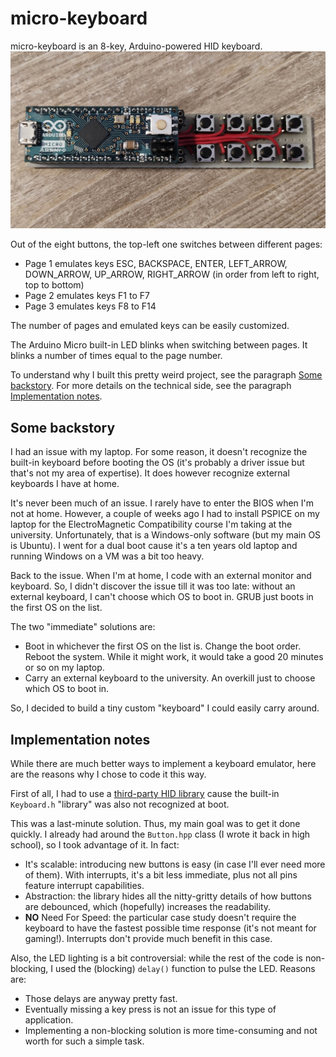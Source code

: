 # micro-keyboard
micro-keyboard is an 8-key, Arduino-powered HID keyboard. 
![micro-keyboard image](./micro-keyboard.jpeg)


Out of the eight buttons, the top-left one switches between different
pages:

- Page 1 emulates keys ESC, BACKSPACE, ENTER, LEFT_ARROW, DOWN_ARROW,
  UP_ARROW, RIGHT_ARROW (in order from left to right, top to bottom)
- Page 2 emulates keys F1 to F7
- Page 3 emulates keys F8 to F14

The number of pages and emulated keys can be easily customized.


The Arduino Micro built-in LED blinks when switching between pages.
It blinks a number of times equal to the page number.


To understand why I built this pretty weird project, see the paragraph
[Some backstory](#some-backstory).
For more details on the technical side, see the paragraph
[Implementation notes](#implementation-notes).



## Some backstory
I had an issue with my laptop. For some reason, it doesn't recognize
the built-in keyboard before booting the OS (it's probably a driver
issue but that's not my area of expertise).
It does however recognize external keyboards I have at home.

It's never been much of an issue. I rarely have to enter the BIOS when
I'm not at home.
However, a couple of weeks ago I had to install PSPICE on my laptop for
the ElectroMagnetic Compatibility course I'm taking at the university.
Unfortunately, that is a Windows-only software (but my main OS is Ubuntu).
I went for a dual boot cause it's a ten years old laptop and running
Windows on a VM was a bit too heavy.


Back to the issue.
When I'm at home, I code with an external monitor and keyboard.
So, I didn't discover the issue till it was too late: without an
external keyboard, I can't choose which OS to boot in.
GRUB just boots in the first OS on the list.


The two "immediate" solutions are:

- Boot in whichever the first OS on the list is. Change the boot order.
  Reboot the system. While it might work, it would take a good 20 minutes
  or so on my laptop.
- Carry an external keyboard to the university. An overkill just to
  choose which OS to boot in.

So, I decided to build a tiny custom "keyboard" I could easily
carry around.




## Implementation notes
While there are much better ways to implement a keyboard emulator, here
are the reasons why I chose to code it this way.


First of all, I had to use a [third-party HID library](https://github.com/NicoHood/HID)
cause the built-in `Keyboard.h` "library" was also not recognized at boot.


This was a last-minute solution.
Thus, my main goal was to get it done quickly.
I already had around the `Button.hpp` class (I wrote it back in high
school), so I took advantage of it. In fact:

- It's scalable: introducing new buttons is easy (in case I'll ever
  need more of them). With interrupts, it's a bit less immediate, plus
  not all pins feature interrupt capabilities.
- Abstraction: the library hides all the nitty-gritty details of how
  buttons are debounced, which (hopefully) increases the readability.
- **NO** Need For Speed: the particular case study doesn't require the
  keyboard to have the fastest possible time response (it's not meant for
  gaming!). Interrupts don't provide much benefit in this case.


Also, the LED lighting is a bit controversial: while the rest of the code
is non-blocking, I used the (blocking) `delay()` function to pulse the
LED. Reasons are:

- Those delays are anyway pretty fast.
- Eventually missing a key press is not an issue for this type of
  application.
- Implementing a non-blocking solution is more time-consuming and not
  worth for such a simple task.
